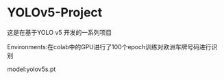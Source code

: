 # YOLOv5-Project
这是在基于YOLO v5 开发的一系列项目

Environments:在colab中的GPU进行了100个epoch训练对欧洲车牌号码进行识别

model:yolov5s.pt
